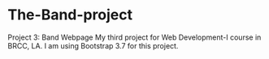 # The-Band-project
Project 3: Band Webpage
My third project for Web Development-I course in BRCC, LA. I am using Bootstrap 3.7 for this project. 
